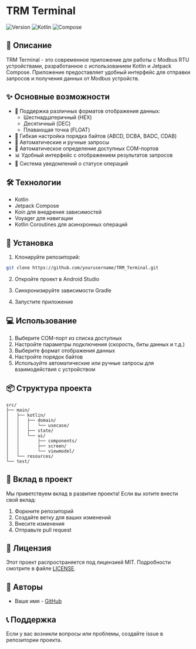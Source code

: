 # TRM Terminal

![Version](https://img.shields.io/badge/version-1.0.0-blue.svg)
![Kotlin](https://img.shields.io/badge/Kotlin-1.8.0-purple.svg)
![Compose](https://img.shields.io/badge/Compose-1.4.0-orange.svg)

## 📝 Описание

TRM Terminal - это современное приложение для работы с Modbus RTU устройствами, разработанное с использованием Kotlin и Jetpack Compose. Приложение предоставляет удобный интерфейс для отправки запросов и получения данных от Modbus устройств.

## ✨ Основные возможности

- 🔄 Поддержка различных форматов отображения данных:
  - Шестнадцатеричный (HEX)
  - Десятичный (DEC)
  - Плавающая точка (FLOAT)
- 🔢 Гибкая настройка порядка байтов (ABCD, DCBA, BADC, CDAB)
- 📡 Автоматические и ручные запросы
- 🔌 Автоматическое определение доступных COM-портов
- 📊 Удобный интерфейс с отображением результатов запросов
- 🔔 Система уведомлений о статусе операций

## 🛠 Технологии

- Kotlin
- Jetpack Compose
- Koin для внедрения зависимостей
- Voyager для навигации
- Kotlin Coroutines для асинхронных операций

## 🚀 Установка

1. Клонируйте репозиторий:
```bash
git clone https://github.com/yourusername/TRM_Terminal.git
```

2. Откройте проект в Android Studio

3. Синхронизируйте зависимости Gradle

4. Запустите приложение

## 💻 Использование

1. Выберите COM-порт из списка доступных
2. Настройте параметры подключения (скорость, биты данных и т.д.)
3. Выберите формат отображения данных
4. Настройте порядок байтов
5. Используйте автоматические или ручные запросы для взаимодействия с устройством

## 📦 Структура проекта

```
src/
├── main/
│   ├── kotlin/
│   │   ├── domain/
│   │   │   └── usecase/
│   │   ├── state/
│   │   └── ui/
│   │       ├── components/
│   │       ├── screen/
│   │       └── viewmodel/
│   └── resources/
└── test/
```

## 🤝 Вклад в проект

Мы приветствуем вклад в развитие проекта! Если вы хотите внести свой вклад:

1. Форкните репозиторий
2. Создайте ветку для ваших изменений
3. Внесите изменения
4. Отправьте pull request

## 📄 Лицензия

Этот проект распространяется под лицензией MIT. Подробности смотрите в файле [LICENSE](LICENSE).

## 👥 Авторы

- Ваше имя - [GitHub](https://github.com/yourusername)

## 📞 Поддержка

Если у вас возникли вопросы или проблемы, создайте issue в репозитории проекта.